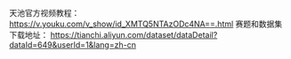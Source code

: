 天池官方视频教程：
https://v.youku.com/v_show/id_XMTQ5NTAzODc4NA==.html
赛题和数据集下载地址：
https://tianchi.aliyun.com/dataset/dataDetail?dataId=649&userId=1&lang=zh-cn
